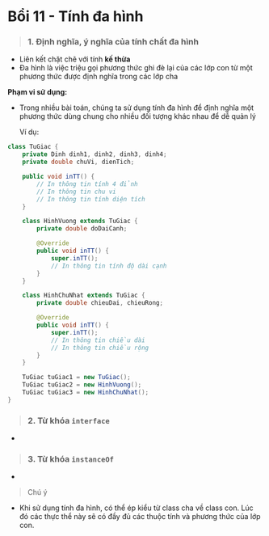 # Bổi 11 - Tính đa hình

> ### 1. Định nghĩa, ý nghĩa của tính chất đa hình
- Liên kết chặt chẽ với tính **kế thừa**
- Đa hình là việc triệu gọi phương thức ghi đè lại của các lớp con từ một phương thức được định nghĩa trong các lớp cha

**Phạm vi sử dụng:**

- Trong nhiều bài toán, chúng ta sử dụng tính đa hình để định nghĩa một phương thức dùng chung cho nhiều đối tượng khác nhau để dễ quản lý
    
    Ví dụ:
```java
class TuGiac {
    private Dinh dinh1, dinh2, dinh3, dinh4;
    private double chuVi, dienTich;

    public void inTT() {
        // In thông tin tính 4 đỉnh
        // In thông tin chu vi
        // In thông tin tính diện tích
    }

    class HinhVuong extends TuGiac {
        private double doDaiCanh;

        @Override
        public void inTT() {
            super.inTT();
            // In thông tin tính độ dài cạnh
        }
    }

    class HinhChuNhat extends TuGiac {
        private double chieuDai, chieuRong;

        @Override
        public void inTT() {
            super.inTT();
            // In thông tin chiều dài
            // In thông tin chiều rộng
        }
    }

    TuGiac tuGiac1 = new TuGiac();
    TuGiac tuGiac2 = new HinhVuong();
    TuGiac tuGiac3 = new HinhChuNhat();
}
```

> ### 2. Từ khóa `interface`
- 



> ### 3. Từ khóa `instanceOf`
- 

> Chú ý
- Khi sử dụng tính đa hình, có thể ép kiểu từ class cha về class con. Lúc đó các thực thể này sẽ có đầy đủ các thuộc tính và phương thức của lớp con.
